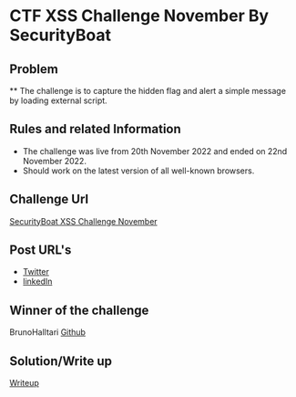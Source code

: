 # CTF XSS Challenge November By SecurityBoat

## Problem

** The challenge is to capture the hidden flag and alert a simple message by loading external script.

## Rules and related Information

- The challenge was live from 20th November 2022 and ended on 22nd November 2022.
- Should work on the latest version of all well-known browsers.

## Challenge Url

[SecurityBoat XSS Challenge November](https://ctf.securityboat.in/)

## Post URL's

- [Twitter](https://twitter.com/Securityb0at/status/1594207709716697094)
- [linkedIn](https://www.linkedin.com/feed/update/urn:li:activity:6999974169366941696/?lipi=urn%3Ali%3Apage%3Ad_flagship3_search_srp_content%3Ba5nLCBgvSIeSgZmBTAnfUA%3D%3D)

## Winner of the challenge

BrunoHalltari
[Github](https://github.com/BrunoHalltari)

## Solution/Write up

[Writeup](https://github.com/BrunoHalltari/CTF-Writeups/tree/master/securityboat-challenge)
